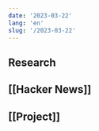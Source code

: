 ```yaml
---
date: '2023-03-22'
lang: 'en'
slug: '/2023-03-22'
---
```


## Research

## [[Hacker News]]

## [[Project]]
